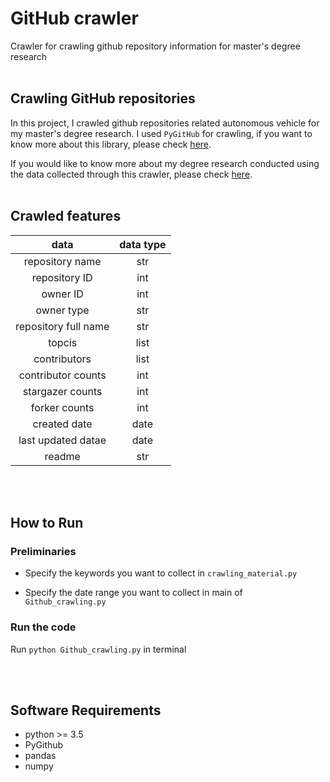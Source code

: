 # GitHub crawler

Crawler for crawling github repository information for master's degree research
<br></br>

## Crawling GitHub repositories
In this project, I crawled github repositories related autonomous vehicle for my master's degree research. I used `PyGitHub` for crawling, if you want to know more about this library, please check [here](https://pygithub.readthedocs.io/en/latest/introduction.html).

If you would like to know more about my degree research conducted using the data collected through this crawler, please check [here](https://github.com/Kiminjo/Technology-forecasting-using-GNN).
<br></br>


## Crawled features

|data        |data type|
|:---:        |:---:|
|repository name|str|
|repository ID|int|
|owner ID|int|
|owner type|str|
|repository full name | str|
|topcis|list|
|contributors|list|
|contributor counts|int|
|stargazer counts|int|
|forker counts|int|
|created date|date|
|last updated datae|date|
|readme|str|

<br></br>

## How to Run

### Preliminaries
- Specify the keywords you want to collect in `crawling_material.py`

- Specify the date range you want to collect in main of `Github_crawling.py`



### Run the code
Run `python Github_crawling.py` in terminal  

<br></br>
## Software Requirements
- python >= 3.5
- PyGithub
- pandas 
- numpy

